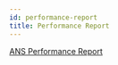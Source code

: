 ```yaml
---
id: performance-report
title: Performance Report
---
```


 [ANS Performance Report](https://github.com/ansyun/dpdk-ans/tree/master/doc/guides/ans_performance_report.pdf)
